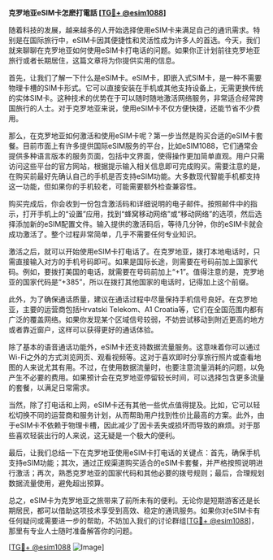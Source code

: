 **克罗地亚eSIM卡怎麽打電話 [[TG💪+ @esim1088](https://t.me/s/esim1088)]**

随着科技的发展，越来越多的人开始选择使用eSIM卡来满足自己的通讯需求。特别是在国际旅行中，eSIM卡因其便捷性和灵活性成为许多人的首选。今天，我们就来聊聊在克罗地亚如何使用eSIM卡打电话的问题。如果你正计划前往克罗地亚旅行或者长期居住，这篇文章将为你提供实用的信息。

首先，让我们了解一下什么是eSIM卡。eSIM卡，即嵌入式SIM卡，是一种不需要物理卡槽的SIM卡形式。它可以直接安装在手机或其他支持设备上，无需更换传统的实体SIM卡。这种技术的优势在于可以随时随地激活网络服务，非常适合经常跨国旅行的人士。对于克罗地亚来说，使用eSIM卡不仅方便快捷，还能节省不少费用。

那么，在克罗地亚如何激活和使用eSIM卡呢？第一步当然是购买合适的eSIM卡套餐。目前市面上有许多提供国际eSIM服务的平台，比如eSIM1088，它们通常会提供多种语言版本的服务页面，包括中文界面，使得操作更加简单直观。用户只需访问这些平台的官方网站，根据提示输入相关信息即可完成购买。需要注意的是，在购买前最好先确认自己的手机是否支持eSIM功能。大多数现代智能手机都支持这一功能，但如果你的手机较老，可能需要额外检查兼容性。

购买完成后，你会收到一份包含激活码和详细说明的电子邮件。按照邮件中的指示，打开手机上的“设置”应用，找到“蜂窝移动网络”或“移动网络”的选项，然后选择添加新的eSIM配置文件。输入提供的激活码后，等待几分钟，你的eSIM卡就会成功激活了。整个过程非常简单，几乎不需要任何专业知识。

激活之后，就可以开始使用eSIM卡打电话了。在克罗地亚，拨打本地电话时，只需直接输入对方的手机号码即可。如果是国际长途，则需要在号码前加上国家代码。例如，要拨打美国的电话，就需要在号码前加上“+1”。值得注意的是，克罗地亚的国家代码是“+385”，所以在拨打其他国家的电话时，记得加上这个前缀。

此外，为了确保通话质量，建议在通话过程中尽量保持手机信号良好。在克罗地亚，主要的运营商包括Hrvatski Telekom、A1 Croatia等，它们在全国范围内都有广泛的覆盖网络。如果你发现某个区域信号较弱，不妨尝试移动到附近更高的地方或者靠近窗户，这样可以获得更好的通话体验。

除了基本的语音通话功能外，eSIM卡还支持数据流量服务。这意味着你可以通过Wi-Fi之外的方式浏览网页、观看视频等。这对于喜欢即时分享旅行照片或查看地图的人来说尤其有用。不过，在使用数据流量时，也要注意流量消耗的问题，以免产生不必要的费用。如果预计会在克罗地亚停留较长时间，可以选择包含更多流量的套餐，以满足日常需求。

当然，除了打电话和上网，eSIM卡还有其他一些优点值得提及。比如，它可以轻松切换不同的运营商和服务计划，从而帮助用户找到性价比最高的方案。此外，由于eSIM卡不依赖于物理卡槽，因此减少了因卡丢失或损坏而导致的麻烦。对于那些喜欢轻装出行的人来说，这无疑是一个极大的便利。

最后，让我们总结一下在克罗地亚使用eSIM卡打电话的关键点：首先，确保手机支持eSIM功能；其次，通过正规渠道购买适合的eSIM卡套餐，并严格按照说明进行激活；再次，熟悉克罗地亚的国家代码和其他必要的拨号规则；最后，合理规划数据流量使用，避免超出预算。

总之，eSIM卡为克罗地亚之旅带来了前所未有的便利。无论你是短期游客还是长期居民，都可以借助这项技术享受到高效、稳定的通讯服务。如果你对eSIM卡有任何疑问或需要进一步的帮助，不妨加入我们的讨论群组[[TG💪+ @esim1088](https://t.me/s/esim1088)]，那里有专业人士随时准备解答你的问题。

[[TG💪+ @esim1088](https://t.me/s/esim1088) ![Image](https://i.postimg.cc/4NQfJmqS/Snipaste-2025-05-13-00-14-12.png)]